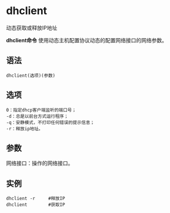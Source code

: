 # dhclient

动态获取或释放IP地址


**dhclient命令** 使用动态主机配置协议动态的配置网络接口的网络参数。

##  语法

```
dhclient(选项)(参数)
```

##  选项

```
0：指定dhcp客户端监听的端口号；
-d：总是以前台方式运行程序；
-q：安静模式，不打印任何错误的提示信息；
-r：释放ip地址。
```

##  参数

网络接口：操作的网络接口。

##  实例

```
dhclient -r     #释放IP
dhclient        #获取IP
```


